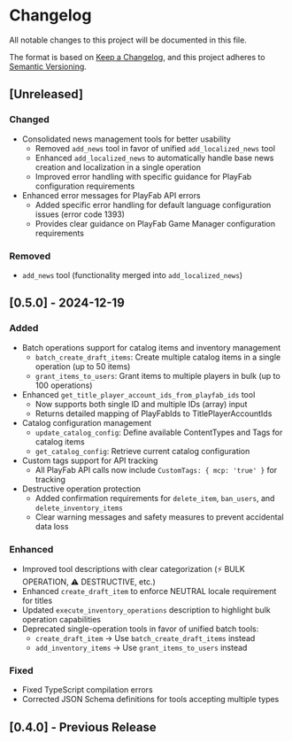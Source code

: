 # Changelog

All notable changes to this project will be documented in this file.

The format is based on [Keep a Changelog](https://keepachangelog.com/en/1.0.0/),
and this project adheres to [Semantic Versioning](https://semver.org/spec/v2.0.0.html).

## [Unreleased]

### Changed

- Consolidated news management tools for better usability
  - Removed `add_news` tool in favor of unified `add_localized_news` tool
  - Enhanced `add_localized_news` to automatically handle base news creation and localization in a single operation
  - Improved error handling with specific guidance for PlayFab configuration requirements
- Enhanced error messages for PlayFab API errors
  - Added specific error handling for default language configuration issues (error code 1393)
  - Provides clear guidance on PlayFab Game Manager configuration requirements

### Removed

- `add_news` tool (functionality merged into `add_localized_news`)

## [0.5.0] - 2024-12-19

### Added

- Batch operations support for catalog items and inventory management
  - `batch_create_draft_items`: Create multiple catalog items in a single operation (up to 50 items)
  - `grant_items_to_users`: Grant items to multiple players in bulk (up to 100 operations)
- Enhanced `get_title_player_account_ids_from_playfab_ids` tool
  - Now supports both single ID and multiple IDs (array) input
  - Returns detailed mapping of PlayFabIds to TitlePlayerAccountIds
- Catalog configuration management
  - `update_catalog_config`: Define available ContentTypes and Tags for catalog items
  - `get_catalog_config`: Retrieve current catalog configuration
- Custom tags support for API tracking
  - All PlayFab API calls now include `CustomTags: { mcp: 'true' }` for tracking
- Destructive operation protection
  - Added confirmation requirements for `delete_item`, `ban_users`, and `delete_inventory_items`
  - Clear warning messages and safety measures to prevent accidental data loss

### Enhanced

- Improved tool descriptions with clear categorization (⚡ BULK OPERATION, ⚠️ DESTRUCTIVE, etc.)
- Enhanced `create_draft_item` to enforce NEUTRAL locale requirement for titles
- Updated `execute_inventory_operations` description to highlight bulk operation capabilities
- Deprecated single-operation tools in favor of unified batch tools:
  - `create_draft_item` → Use `batch_create_draft_items` instead
  - `add_inventory_items` → Use `grant_items_to_users` instead

### Fixed

- Fixed TypeScript compilation errors
- Corrected JSON Schema definitions for tools accepting multiple types

## [0.4.0] - Previous Release
